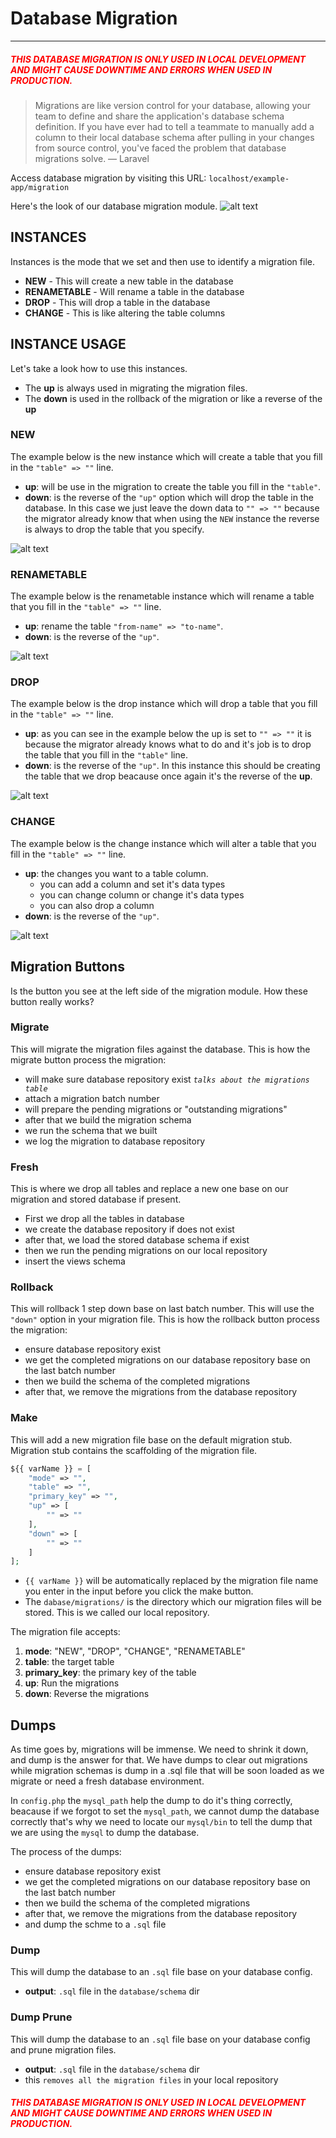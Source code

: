 # Database Migration
---
##### <span style="color:red">**THIS DATABASE MIGRATION IS ONLY USED IN LOCAL DEVELOPMENT AND MIGHT CAUSE DOWNTIME AND ERRORS WHEN USED IN PRODUCTION.**</span>

> Migrations are like version control for your database, allowing your team to define and share the application's database schema definition. If you have ever had to tell a teammate to manually add a column to their local database schema after pulling in your changes from source control, you've faced the problem that database migrations solve. &mdash; Laravel

Access database migration by visiting this URL: `localhost/example-app/migration`

Here's the look of our database migration module.
![alt text](public/storage/images/migration.png)

## INSTANCES
Instances is the mode that we set and then use to identify a migration file.
- **NEW** - This will create a new table in the database
- **RENAMETABLE** - Will rename a table in the database
- **DROP** - This will drop a table in the database
- **CHANGE** - This is like altering the table columns

## INSTANCE USAGE
Let's take a look how to use this instances.
- The **up** is always used in migrating the migration files.
- The **down** is used in the rollback of the migration or like a reverse of the **up**

### NEW
The example below is the new instance which will create a table that you fill in the `"table" => ""` line.
- **up**: will be use in the migration to create the table you fill in the `"table"`.
- **down**: is the reverse of the `"up"` option which will drop the table in the database. In this case we just leave the down data to `"" => ""` because the migrator already know that when using the `NEW` instance the reverse is always to drop the table that you specify. 

![alt text](public/storage/images/new_instance.png)

### RENAMETABLE
The example below is the renametable instance which will rename a table that you fill in the `"table" => ""` line.
- **up**: rename the table `"from-name" => "to-name"`.
- **down**: is the reverse of the `"up"`. 

![alt text](public/storage/images/renametable_instance.png)

### DROP
The example below is the drop instance which will drop a table that you fill in the `"table" => ""` line.
- **up**: as you can see in the example below the up is set to `"" => ""` it is because the migrator already knows what to do and it's job is to drop the table that you fill in the `"table"` line.
- **down**: is the reverse of the `"up"`. In this instance this should be creating the table that we drop beacause once again it's the reverse of the **up**.

![alt text](public/storage/images/drop_instance.png)

### CHANGE
The example below is the change instance which will alter a table that you fill in the `"table" => ""` line.
- **up**: the changes you want to a table column.
	- you can add a column and set it's data types
	- you can change column or change it's data types
	- you can also drop a column
- **down**: is the reverse of the `"up"`.

![alt text](public/storage/images/change_instance.png)

## Migration Buttons
Is the button you see at the left side of the migration module. How these button really works?

### Migrate
This will migrate the migration files against the database. This is how the migrate button process the migration:
- will make sure database repository exist *`talks about the migrations table`*
- attach a migration batch number
- will prepare the pending migrations or "outstanding migrations"
- after that we build the migration schema
- we run the schema that we built
- we log the migration to database repository

### Fresh
This is where we drop all tables and replace a new one base on our migration and stored database if present.
- First we drop all the tables in database
- we create the database repository if does not exist
- after that, we load the stored database schema if exist
- then we run the pending migrations on our local repository
- insert the views schema

### Rollback
This will rollback 1 step down base on last batch number. This will use the `"down"` option in your migration file. This is how the rollback button process the migration:
- ensure database repository exist
- we get the completed migrations on our database repository base on the last batch number
- then we build the schema of the completed migrations
- after that, we remove the migrations from the database repository

### Make
This will add a new migration file base on the default migration stub. Migration stub contains the scaffolding of the migration file.
```php
${{ varName }} = [
	"mode" => "",
	"table"	=> "",
	"primary_key" => "",
	"up" => [
		"" => ""
	],
	"down" => [
		"" => ""
	]
];
```
- `{{ varName }}` will be automatically replaced by the migration file name you enter in the input before you click the make button.
- The `dabase/migrations/` is the directory which our migration files will be stored. This is we called our local repository.

The migration file accepts: 
1. **mode**: "NEW", "DROP", "CHANGE", "RENAMETABLE"
2. **table**: the target table
3. **primary_key**: the primary key of the table
4. **up**: Run the migrations
5. **down**: Reverse the migrations

## Dumps
As time goes by, migrations will be immense. We need to shrink it down, and dump is the answer for that. We have dumps to clear out migrations while migration schemas is dump in a .sql file that will be soon loaded as we migrate or need a fresh database environment.

In `config.php` the `mysql_path` help the dump to do it's thing correctly, beacause if we forgot to set the `mysql_path`, we cannot dump the database correctly that's why we need to locate our `mysql/bin` to tell the dump that we are using the `mysql` to dump the database.

The process of the dumps:
- ensure database repository exist
- we get the completed migrations on our database repository base on the last batch number
- then we build the schema of the completed migrations
- after that, we remove the migrations from the database repository
- and dump the schme to a `.sql` file

### Dump
This will dump the database to an `.sql` file base on your database config.
- **output**: `.sql` file in the `database/schema` dir

### Dump Prune
This will dump the database to an `.sql` file base on your database config and prune migration files.
- **output**: `.sql` file in the `database/schema` dir
- this `removes all the migration files` in your local repository

##### <span style="color:red">**THIS DATABASE MIGRATION IS ONLY USED IN LOCAL DEVELOPMENT AND MIGHT CAUSE DOWNTIME AND ERRORS WHEN USED IN PRODUCTION.**</span>